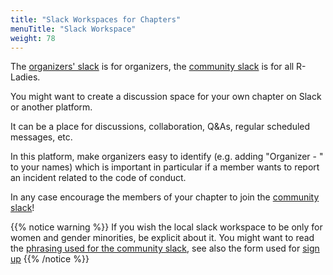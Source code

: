 ```yaml
---
title: "Slack Workspaces for Chapters"
menuTitle: "Slack Workspace"
weight: 78
---
```


The [organizers' slack](/tech/accounts/#slack) is for organizers, the [community slack](/comm/slack/) is for all R-Ladies.

You might want to create a discussion space for your own chapter on Slack or another platform.

It can be a place for discussions, collaboration, Q&As, regular scheduled messages, etc.

In this platform, make organizers easy to identify (e.g. adding "Organizer - " to your names) which is important in particular if a member wants to report an incident related to the code of conduct.

In any case encourage the members of your chapter to join the [community slack](/comm/slack/)!

{{% notice warning %}}
If you wish the local slack workspace to be only for women and gender minorities, be explicit about it.
You might want to read the [phrasing used for the community slack](/comm/slack/), see also the form used for [sign up](https://rladies.org/community-slack-form)
{{% /notice %}}